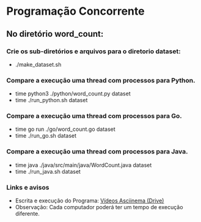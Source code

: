 # Programação Concorrente

## No diretório word_count:

### Crie os sub-diretórios e arquivos para o diretorio dataset:
- ./make_dataset.sh

### Compare a execução uma thread com processos para Python.
- time python3 ./python/word_count.py dataset
- time ./run_python.sh dataset

### Compare a execução uma thread com processos para Go.
- time go run ./go/word_count.go dataset
- time ./run_go.sh dataset

### Compare a execução uma thread com processos para Java.
- time java ./java/src/main/java/WordCount.java dataset
- time ./run_java.sh dataset

### Links e avisos
- Escrita e execução do Programa: [Vídeos Asciinema (Drive)](https://drive.google.com/file/d/1KK8SbFm6-tZSRdY-9Js-OQdFni-ofTCZ/view?usp=sharing)
- Observação: Cada computador poderá ter um tempo de execução diferente.
